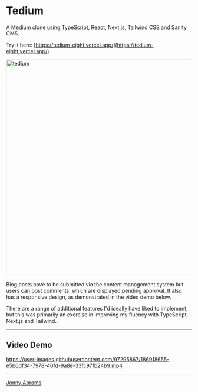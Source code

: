 # Tedium

A Medium clone using TypeScript, React, Next.js, Tailwind CSS and Sanity CMS.

Try it here: [https://tedium-eight.vercel.app/](https://tedium-eight.vercel.app/)

<img width="587" alt="tedium" src="https://user-images.githubusercontent.com/97295867/186916906-c3e099b6-1dd2-4991-9ba1-53fcdab735cb.png">

Blog posts have to be submitted via the content management system but users can post comments, which are displayed pending approval. It also has a responsive design, as demonstrated in the video demo below.

There are a range of additional features I'd ideally have liked to implement, but this was primarily an exercise in improving my fluency with TypeScript, Next.js and Tailwind.

---

## Video Demo

https://user-images.githubusercontent.com/97295867/186918655-e5b6df34-7978-46fd-9a8e-33fc97fb24b9.mp4

---

[Jonny Abrams](https://github.com/jonnyabrams)
